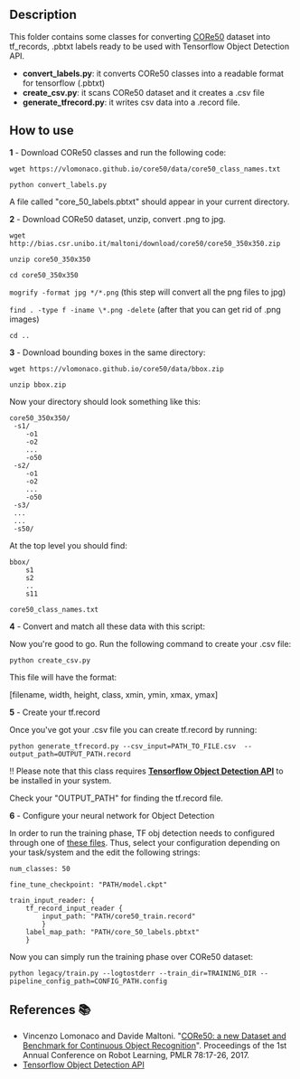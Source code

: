 ## Description

This folder contains some classes for converting [CORe50]() dataset into tf_records, .pbtxt labels ready to be used with Tensorflow Object Detection API.

* **convert_labels.py**: it converts CORe50 classes into a readable format for tensorflow (.pbtxt)
* **create_csv.py**: it scans CORe50 dataset and it creates a .csv file
* **generate_tfrecord.py**: it writes csv data into a .record file.

## How to use
**1** - Download CORe50 classes and run the following code:

`wget https://vlomonaco.github.io/core50/data/core50_class_names.txt`

`python convert_labels.py`

A file called "core_50_labels.pbtxt" should appear in your current directory.

**2** - Download CORe50 dataset, unzip, convert .png to jpg.

`wget http://bias.csr.unibo.it/maltoni/download/core50/core50_350x350.zip`

`unzip core50_350x350`

`cd core50_350x350`

`mogrify -format jpg */*.png` (this step will convert all the png files to jpg)

`find . -type f -iname \*.png -delete` (after that you can get rid of .png images)

`cd ..`

**3** - Download bounding boxes in the same directory:

`wget https://vlomonaco.github.io/core50/data/bbox.zip`

`unzip bbox.zip`

Now your directory should look something like this:

	core50_350x350/
	 -s1/
	 	-o1
	 	-o2
	 	...
	 	-o50
	 -s2/
	 	-o1
	 	-o2
	 	...
	 	-o50
	 -s3/
	 ...
	 ...
	 -s50/
	 
At the top level you should find:

	bbox/
		s1
		s2
		..
		s11
	
	core50_class_names.txt
 	

**4** - Convert and match all these data with this script:

Now you're good to go. Run the following command to create your .csv file:

`python create_csv.py`

This file will have the format:

[filename, width, height, class, xmin, ymin, xmax, ymax]

**5** - Create your tf.record

Once you've got your .csv file you can create tf.record by running:

`python generate_tfrecord.py --csv_input=PATH_TO_FILE.csv  --output_path=OUTPUT_PATH.record`

‼️ Please note that this class requires [**Tensorflow Object Detection API**](https://github.com/tensorflow/models/tree/master/research/object_detection) to be installed in your system.

Check your "OUTPUT_PATH" for finding the tf.record file.

**6** - Configure your neural network for Object Detection

In order to run the training phase, TF obj detection needs to configured through one of [these files](https://github.com/tensorflow/models/tree/master/research/object_detection/samples/configs).
Thus, select your configuration depending on your task/system and the edit the following strings:

	num_classes: 50
	
	fine_tune_checkpoint: "PATH/model.ckpt"
	
	train_input_reader: {
  		tf_record_input_reader {
    		input_path: "PATH/core50_train.record"
  			}
  		label_map_path: "PATH/core_50_labels.pbtxt"
		}
		

Now you can simply run the training phase over CORe50 dataset:

`python legacy/train.py --logtostderr --train_dir=TRAINING_DIR --pipeline_config_path=CONFIG_PATH.config`

## References 📚

* Vincenzo Lomonaco and Davide Maltoni. "[CORe50: a new Dataset and Benchmark for Continuous Object Recognition](http://proceedings.mlr.press/v78/lomonaco17a.html)". Proceedings of the 1st Annual Conference on Robot Learning, PMLR 78:17-26, 2017. 
* [Tensorflow Object Detection API](https://github.com/tensorflow/models/tree/master/research/object_detection)


